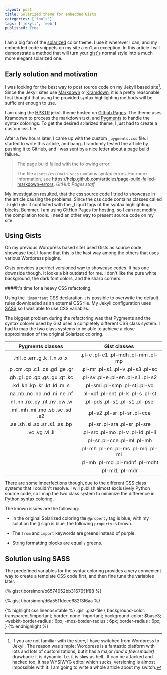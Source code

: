 ```yaml
---
layout: post
title: Solarized theme for embedded Gists
categories: ['tools']
tags: ['jekyll', 'web']
published: True
---
```


I am a big fan of the [solarized](http://ethanschoonover.com/solarized) color theme. I use it wherever I can, and my embedded code snippets on my site aren't an exception. In this article I will demonstrate a method that will turn your [gist's](gist.github.com) normal style into a much more elegant solarized one.

## Early solution and motivation

I was looking for the best way to post source code on my Jekyll based site[^1]. Since the Jekyll sites use [Markdown](http://en.wikipedia.org/wiki/Markdown) or [Kramdown](http://kramdown.gettalong.org), it is a pretty reasonable first thought that using the provided syntax highlighting methods will be sufficient enough to use.

I am using the [HPSTR](https://github.com/mmistakes/hpstr-jekyll-theme) jekyll theme hosted on [Github Pages](https://pages.github.com). The theme uses Kramdown to process the markdown text, and [Pygments](http://pygments.org) to handle the syntax colorings. To get the desired solarized theme, I just had to create a custom css file.

After a few hours later, I came up with the custom `_pygments.css` file. I started to write this article, and bang.. I randomly tested the article by pushing it to GitHub, and I was sent by a nice letter about a page build failure..

<blockquote>
The page build failed with the following error:

The file `assets/css/main.scss` contains syntax errors. For more information, see https://help.github.com/articles/page-build-failed-markdown-errors.
<cite>GitHub Pages staff</cite>
</blockquote>

My investigation resulted, that the css source code I tried to showcase in the article causing the problems. Since the css code contains classes called `.highlight` it conflicted with the _Liquid tags of the syntax highlighting blocks. Bummer. I am using GitHub Pages for hosting, so I can not modify the compilation tools. I need an other way to present source code on my site.


## Using Gists

On my previous Wordpress based site I used Gists as source code showcase tool. I found that this is the bast way among the others that uses various Wordpress plugins.

Gists provides a perfect versioned way to showcase codes. It has one downside though. It looks a bit outdated for me. I don't like the pure white background, the dark font colors, and the sharp corners.

####It's time for a heavy CSS refactoring. 

Using the `!important` CSS declaration it is possible to overwrite the default rules downloaded as an external CSS file. My Jekyll configuration uses [SASS](http://sass-lang.com) so I was able to use CSS variables.

The biggest problem during the refactoring was that Pygments and the syntax colorer used by Gist uses a completely different CSS class system. I had to map the two class systems to be able to achieve a close approximation of the original Solarized coloring.

| Pygments classes   |      Gist classes      |
|:--------:|:-------------:|
|.hll .c .err .g .k .l .n .o .x  | .pl-c .pl-c1 .pl-mdh .pl-mm .pl-mp |
|.p .cm .cp .c1 .cs .gd .ge .gr  | .pl-mr .pl-s1 .pl-v .pl-s3 .pl-sc  |
|.gh .gi .go .gp .gs .gu .gt .kc | .pl-sv .pl-e .pl-en .pl-s1  .pl-s2 |
|.kd .kn .kp .kr .kt .ld .m .s   | .pl-smi .pl-smp .pl-stj .pl-vo     |
|.na .nb .nc .no .nd .ni .ne .nf | .pl-vpf .pl-ent .pl-k .pl-s .pl-st |
|.nl .nn .nx .py .nt .nv .ow .w  | .pl-pds .pl-s1 .pl-s1  .pl-pse     |
|.mf .mh .mi .mo .sb .sc .sd .s2 | .pl-s2 .pl-sr .pl-sr  .pl-cce      |
|.se .sh .si .sx .sr .s1 .ss .bp | .pl-sr  .pl-sra .pl-sr  .pl-sre    |
|.vc .vg .vi .il                 | .pl-src .pl-mo .pl-v .pl-id .pl-ii |
|                                | .pl-sr  .pl-cce .pl-ml .pl-mh      |
|                                | .pl-mh .pl-en .pl-ms .pl-mq .pl-mi |
|                                | .pl-mb .pl-md .pl-mdhf .pl-mdht    |
|                                | .pl-mi1 .pl-mdr                    |

There are some imperfections though, due to the different CSS class systems that I couldn't resolve. I will publish almost exclusively Python source code, so I map the two class system to minimize the difference in Python syntax coloring. 

The known issues are the following:

- In the original Solarized coloring the `@property` tag is blue, with my solution the `@` sign is blue, the following `property` is brown.

- The `from` and `import` keywords are greens instead of purple.

- String formatting blocks are equally greens.

## Solution using SASS

The predefined variables for the syntax coloring provides a very convenient way to create a template CSS code first, and then fine tune the variables later.

{% gist tiborsimon/b6574052bb3167651f88 %}

{% gist tiborsimon/d6a5511deee682f316aa %}

{% highlight css linenos=table %}
.gist .gist-file {
  background-color: transparent !important;
  border: none !important;
  background-color: $base3;
  -webkit-border-radius : 6px;
  -moz-border-radius : 6px;
  border-radius : 6px;
}
{% endhighlight %}

[^1]: If you are not familiar with the story, I have switched from Wordpress to Jekyll. The reason was simple: Wordpress is a fantastic platform with lots and lots of customizations, but it has a major _(and a few smaller)_ drawback: it is dynamic. I.e. it is slow as hell.. It can be attacked and hacked too, it has WYSIWYG editor which sucks, versioning is almost impossible with it. I am going to write a whole article about my switch.

